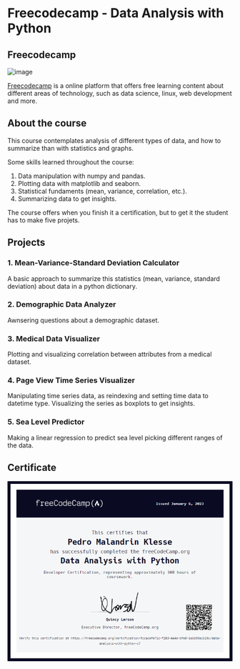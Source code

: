 # Freecodecamp - Data Analysis with Python

## Freecodecamp

![image](https://github.com/Klesse/freecodecamp-data-analysis/assets/62315031/5067a90d-8e77-4b33-9ef5-108acaaf18dc)

[Freecodecamp](https://www.freecodecamp.org) is a online platform that offers free learning content about different areas of technology, such as data science, linux, web development and more.


## About the course

This course contemplates analysis of different types of data, and how to summarize than with statistics and graphs.

Some skills learned throughout the course:

1. Data manipulation with numpy and pandas.
2. Plotting data with matplotlib and seaborn.
3. Statistical fundaments (mean, variance, correlation, etc.).
4. Summarizing data to get insights.

The course offers when you finish it a certification, but to get it the student has to make five projets.

## Projects

### 1. Mean-Variance-Standard Deviation Calculator

A basic approach to summarize this statistics (mean, variance, standard deviation) about data in a python dictionary.

### 2. Demographic Data Analyzer

Awnsering questions about a demographic dataset.

### 3. Medical Data Visualizer

Plotting and visualizing correlation between attributes from a medical dataset.

### 4. Page View Time Series Visualizer

Manipulating time series data, as reindexing and setting time data to datetime type. Visualizing the series as boxplots to get insights.

### 5. Sea Level Predictor

Making a linear regression to predict sea level picking different ranges of the data.

## Certificate
![alt enter](https://github.com/Klesse/freecodecamp-data-analysis/blob/master/certificate.png)
